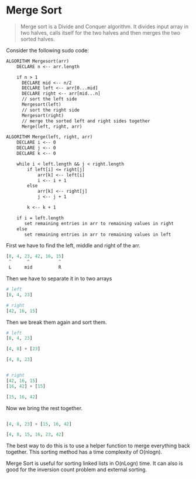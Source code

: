 # Merge Sort

> Merge sort is a Divide and Conquer algorithm. It divides input array in two halves, calls itself for the two halves and then merges the two sorted halves.

Consider the following sudo code:

```txt
ALGORITHM Mergesort(arr)
    DECLARE n <-- arr.length

    if n > 1
      DECLARE mid <-- n/2
      DECLARE left <-- arr[0...mid]
      DECLARE right <-- arr[mid...n]
      // sort the left side
      Mergesort(left)
      // sort the right side
      Mergesort(right)
      // merge the sorted left and right sides together
      Merge(left, right, arr)

ALGORITHM Merge(left, right, arr)
    DECLARE i <-- 0
    DECLARE j <-- 0
    DECLARE k <-- 0

    while i < left.length && j < right.length
        if left[i] <= right[j]
            arr[k] <-- left[i]
            i <-- i + 1
        else
            arr[k] <-- right[j]
            j <-- j + 1

        k <-- k + 1

    if i = left.length
       set remaining entries in arr to remaining values in right
    else
       set remaining entries in arr to remaining values in left

```

First we have to find the left, middle and right of the arr.

```py
[8, 4, 23, 42, 16, 15]
 ^      ^           ^
 L     mid          R
```

Then we have to separate it in to two arrays

```py
# left
[8, 4, 23]

# right
[42, 16, 15]

```

Then we break them again and sort them.

```py
# left
[8, 4, 23]

[4, 8] + [23]

[4, 8, 23]


# right
[42, 16, 15]
[16, 42] + [15]

[15, 16, 42]
```

Now we bring the rest together.

```py

[4, 8, 23] + [15, 16, 42]

[4, 8, 15, 16, 23, 42]

```

The best way to do this is to use a helper function to merge everything back together. This sorting method has a time complexity of O(nlogn).

Merge Sort is useful for sorting linked lists in O(nLogn) time. It can also is good for the inversion count problem and external sorting.